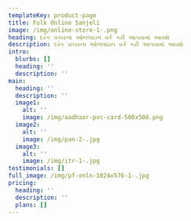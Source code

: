 ```yaml
---
templateKey: product-page
title: Fulk Online Sanjeli
image: /img/online-store-1-.png
heading: દરેક પ્રકારના ઓનલાઇન વર્ક કરી આપવામાં આવશે
description: દરેક પ્રકારના ઓનલાઇન વર્ક કરી આપવામાં આવશે
intro:
  blurbs: []
  heading: ''
  description: ''
main:
  heading: ''
  description: ''
  image1:
    alt: ''
    image: /img/aadhaar-pvc-card-500x500.png
  image2:
    alt: ''
    image: /img/pan-2-.jpg
  image3:
    alt: ''
    image: /img/itr-1-.jpg
testimonials: []
full_image: /img/pf-onln-1024x576-1-.jpg
pricing:
  heading: ''
  description: ''
  plans: []
---
```


